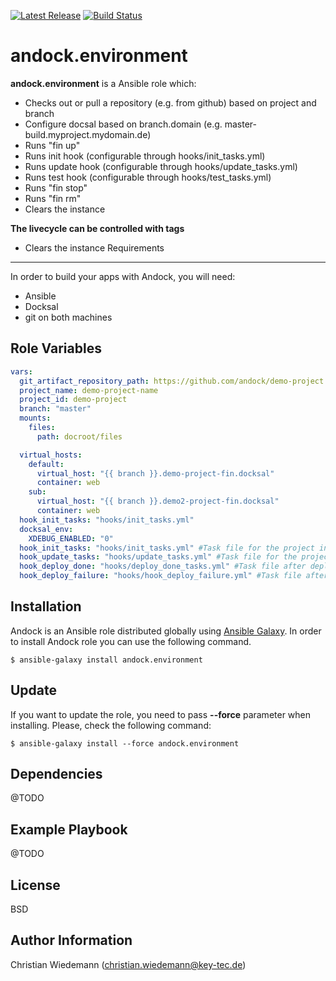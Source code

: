 [![Latest Release](https://img.shields.io/github/release/andock/environment.svg?style=flat-square)](https://github.com/andock/andock/releases/latest) [![Build Status](https://img.shields.io/travis/andock/andock.svg?style=flat-square)](https://travis-ci.org/andock/environment)

andock.environment
=========

**andock.environment** is a Ansible role which:
* Checks out or pull a repository (e.g. from github) based on project and branch
* Configure docsal based on branch.domain (e.g. master-build.myproject.mydomain.de)
* Runs "fin up" 
* Runs init hook (configurable through hooks/init_tasks.yml)
* Runs update hook (configurable through hooks/update_tasks.yml)
* Runs test hook (configurable through hooks/test_tasks.yml)
* Runs "fin stop"
* Runs "fin rm"
* Clears the instance
  
**The livecycle can be controlled with tags**
* Clears the instance
Requirements
------------

In order to build your apps with Andock, you will need:

* Ansible
* Docksal
* git on both machines


Role Variables
--------------

```yaml
vars:
  git_artifact_repository_path: https://github.com/andock/demo-project.git
  project_name: demo-project-name
  project_id: demo-project
  branch: "master"
  mounts:
    files:
      path: docroot/files

  virtual_hosts:
    default:
      virtual_host: "{{ branch }}.demo-project-fin.docksal"
      container: web
    sub:
      virtual_host: "{{ branch }}.demo2-project-fin.docksal"
      container: web
  hook_init_tasks: "hooks/init_tasks.yml"
  docksal_env:
    XDEBUG_ENABLED: "0"
  hook_init_tasks: "hooks/init_tasks.yml" #Task file for the project init. Run site-install here.  
  hook_update_tasks: "hooks/update_tasks.yml" #Task file for the project init. Run site-install here.
  hook_deploy_done: "hooks/deploy_done_tasks.yml" #Task file after deployment was done.
  hook_deploy_failure: "hooks/hook_deploy_failure.yml" #Task file after deployment failed.

```

Installation
------------

Andock is an Ansible role distributed globally using [Ansible Galaxy](https://galaxy.ansible.com/). In order to install Andock role you can use the following command.

```
$ ansible-galaxy install andock.environment
```

Update
------

If you want to update the role, you need to pass **--force** parameter when installing. Please, check the following command:

```
$ ansible-galaxy install --force andock.environment
```

Dependencies
------------

@TODO

Example Playbook
----------------

@TODO

License
-------

BSD

Author Information
------------------

Christian Wiedemann (christian.wiedemann@key-tec.de)
